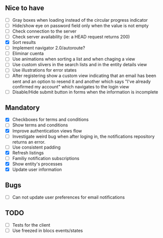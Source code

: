 ## Nice to have

 - [ ] Gray boxes when loading instead of the circular progress indicator
 - [ ] Hide/show eye on password field only when the value is not empty
 - [ ] Check connection to the server
 - [ ] Check server availability (ie: a HEAD request returns 200)
 - [X] Sort results
 - [ ] Implement navigator 2.0/autoroute?
 - [ ] Eliminar cuenta
 - [ ] Use animations when sorting a list and when chaging a view
 - [ ] Use custom slivers in the search lists and in the entity details view
 - [ ] Use illustrations for error states
 - [ ] After registering show a custom view indicating that an email has been sent and an option to
 resend it and another which says "I've already confirmed my account" which navigates to the login view
 - [ ] Disable/Hide submit button in forms when the information is incomplete

## Mandatory

 - [X] Checkboxes for terms and conditions
 - [ ] Show terms and conditions
 - [X] Improve authentication views flow
 - [ ] Investigate weird bug when after loging in, the notifications repository
 returns an error.
 - [ ] Use consistent padding
 - [X] Refresh listings
 - [ ] Familiy notification subscriptions
 - [X] Show entity's processes
 - [X] Update user information

## Bugs

 - [ ] Can not update user preferences for email notifications

## TODO
 - [ ] Tests for the client
 - [ ] Use freezed in blocs events/states
